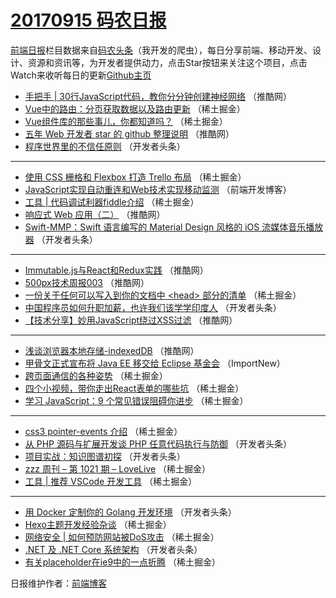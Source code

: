 # [20170915 码农日报](http://hao.caibaojian.com/date/2017/09/15)

[前端日报](http://caibaojian.com/c/news)栏目数据来自[码农头条](http://hao.caibaojian.com/)（我开发的爬虫），每日分享前端、移动开发、设计、资源和资讯等，为开发者提供动力，点击Star按钮来关注这个项目，点击Watch来收听每日的更新[Github主页](https://github.com/kujian/frontendDaily)
* [手把手 | 30行JavaScript代码，教你分分钟创建神经网络](http://hao.caibaojian.com/51251.html) （推酷网）
* [Vue中的路由：分页获取数据以及路由更新](http://hao.caibaojian.com/51270.html) （稀土掘金）
* [Vue组件库的那些事儿，你都知道吗？](http://hao.caibaojian.com/51274.html) （稀土掘金）
* [五年 Web 开发者 star 的 github 整理说明](http://hao.caibaojian.com/51254.html) （推酷网）
* [程序世界里的不信任原则](http://hao.caibaojian.com/51317.html) （开发者头条）

***
* [使用 CSS 栅格和 Flexbox 打造 Trello 布局](http://hao.caibaojian.com/51277.html) （稀土掘金）
* [JavaScript实现自动重连和Web技术实现移动监测](http://hao.caibaojian.com/51349.html) （前端开发博客）
* [工具 | 代码调试利器fiddle介绍](http://hao.caibaojian.com/51281.html) （稀土掘金）
* [响应式 Web 应用（二）](http://hao.caibaojian.com/51253.html) （推酷网）
* [Swift-MMP：Swift 语言编写的 Material Design 风格的 iOS 流媒体音乐播放器](http://hao.caibaojian.com/51323.html) （开发者头条）

***
* [Immutable.js与React和Redux实践](http://hao.caibaojian.com/51250.html) （推酷网）
* [500px技术周报003](http://hao.caibaojian.com/51252.html) （推酷网）
* [一份关于任何可以写入到你的文档中 &lt;head&gt; 部分的清单](http://hao.caibaojian.com/51272.html) （稀土掘金）
* [中国程序员如何升职加薪，也许我们该学学印度人](http://hao.caibaojian.com/51314.html) （开发者头条）
* [【技术分享】妙用JavaScript绕过XSS过滤](http://hao.caibaojian.com/51260.html) （推酷网）

***
* [浅谈浏览器本地存储-indexedDB](http://hao.caibaojian.com/51261.html) （推酷网）
* [甲骨文正式宣布将 Java EE 移交给 Eclipse 基金会](http://hao.caibaojian.com/51341.html) （ImportNew）
* [跨页面通信的各种姿势](http://hao.caibaojian.com/51264.html) （稀土掘金）
* [四个小视频，带你走出React表单的哪些坑](http://hao.caibaojian.com/51275.html) （稀土掘金）
* [学习 JavaScript：9 个常见错误阻碍你进步](http://hao.caibaojian.com/51265.html) （稀土掘金）

***
* [css3 pointer-events 介绍](http://hao.caibaojian.com/51276.html) （稀土掘金）
* [从 PHP 源码与扩展开发谈 PHP 任意代码执行与防御](http://hao.caibaojian.com/51318.html) （开发者头条）
* [项目实战：知识图谱初探](http://hao.caibaojian.com/51319.html) （开发者头条）
* [zzz 周刊 &#8211; 第 1021 期 &#8211; LoveLive](http://hao.caibaojian.com/51267.html) （稀土掘金）
* [工具 | 推荐 VSCode 开发工具](http://hao.caibaojian.com/51278.html) （稀土掘金）

***
* [用 Docker 定制你的 Golang 开发环境](http://hao.caibaojian.com/51320.html) （开发者头条）
* [Hexo主题开发经验杂谈](http://hao.caibaojian.com/51268.html) （稀土掘金）
* [网络安全 | 如何预防网站被DoS攻击](http://hao.caibaojian.com/51280.html) （稀土掘金）
* [.NET 及 .NET Core 系统架构](http://hao.caibaojian.com/51322.html) （开发者头条）
* [有关placeholder在ie9中的一点折腾](http://hao.caibaojian.com/51271.html) （稀土掘金）

日报维护作者：[前端博客](http://caibaojian.com/) 